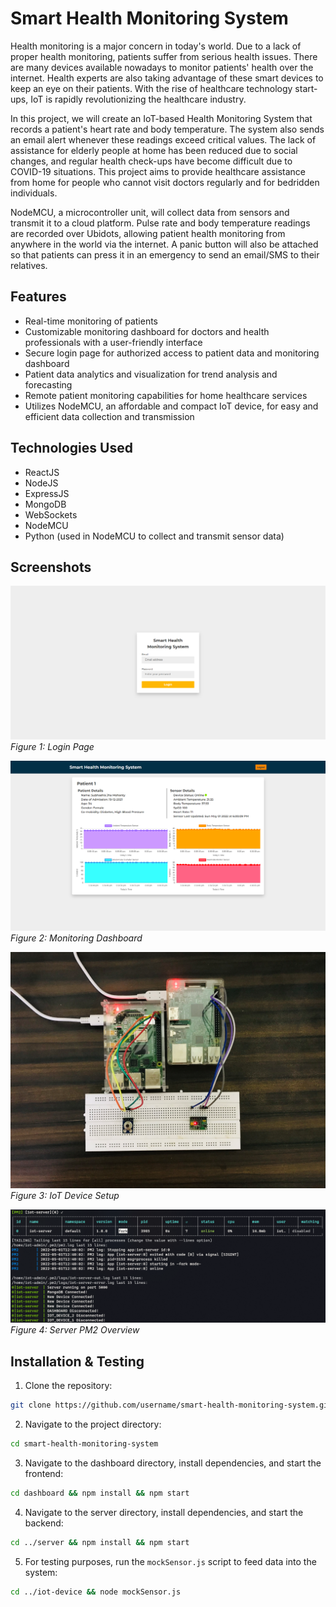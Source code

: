# Smart Health Monitoring System

Health monitoring is a major concern in today's world. Due to a lack of proper health monitoring, patients suffer from serious health issues. There are many devices available nowadays to monitor patients' health over the internet. Health experts are also taking advantage of these smart devices to keep an eye on their patients. With the rise of healthcare technology start-ups, IoT is rapidly revolutionizing the healthcare industry.

In this project, we will create an IoT-based Health Monitoring System that records a patient's heart rate and body temperature. The system also sends an email alert whenever these readings exceed critical values. The lack of assistance for elderly people at home has been reduced due to social changes, and regular health check-ups have become difficult due to COVID-19 situations. This project aims to provide healthcare assistance from home for people who cannot visit doctors regularly and for bedridden individuals.

NodeMCU, a microcontroller unit, will collect data from sensors and transmit it to a cloud platform. Pulse rate and body temperature readings are recorded over Ubidots, allowing patient health monitoring from anywhere in the world via the internet. A panic button will also be attached so that patients can press it in an emergency to send an email/SMS to their relatives.

## Features

* Real-time monitoring of patients
* Customizable monitoring dashboard for doctors and health professionals with a user-friendly interface
* Secure login page for authorized access to patient data and monitoring dashboard
* Patient data analytics and visualization for trend analysis and forecasting
* Remote patient monitoring capabilities for home healthcare services
* Utilizes NodeMCU, an affordable and compact IoT device, for easy and efficient data collection and transmission

## Technologies Used

* ReactJS
* NodeJS
* ExpressJS
* MongoDB
* WebSockets
* NodeMCU
* Python (used in NodeMCU to collect and transmit sensor data)

## Screenshots

![Login Page](./assets/SHMS_Login.png)
*Figure 1: Login Page*

![Monitoring Dashboard](./assets/SHMS_Dashboard_Online.png)
*Figure 2: Monitoring Dashboard*

![IoT Device Setup](./assets/SHMS_IoT_Device_Setup.png)
*Figure 3: IoT Device Setup*

![Server PM2 Overview](./assets/SHMS_Server_PM2_Overview.png)
*Figure 4: Server PM2 Overview*

## Installation & Testing

1. Clone the repository:
```sh
git clone https://github.com/username/smart-health-monitoring-system.git
```

2. Navigate to the project directory:
```sh
cd smart-health-monitoring-system
```

3. Navigate to the dashboard directory, install dependencies, and start the frontend:
```sh
cd dashboard && npm install && npm start
```

4. Navigate to the server directory, install dependencies, and start the backend:
```sh
cd ../server && npm install && npm start
```

5. For testing purposes, run the `mockSensor.js` script to feed data into the system:
```sh
cd ../iot-device && node mockSensor.js
```
